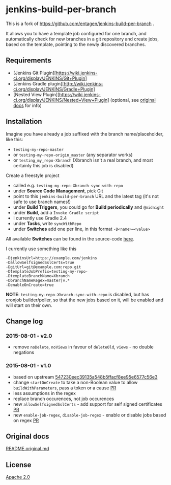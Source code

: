 # jenkins-build-per-branch

This is a fork of https://github.com/entagen/jenkins-build-per-branch .

It allows you to have a template job configured for one branch, and automatically check for new branches in a git repository and create jobs, based on the template, pointing to the newly discovered branches.

## Requirements

* [Jenkins Git Plugin][https://wiki.jenkins-ci.org/display/JENKINS/Git+Plugin]
* [Jenkins Gradle plugin][http://wiki.jenkins-ci.org/display/JENKINS/Gradle+Plugin]
* [Nested View Plugin][https://wiki.jenkins-ci.org/display/JENKINS/Nested+View+Plugin] (optional, see [original docs](README.original.md) for info)

## Installation

Imagine you have already a job suffixed with the branch name/placeholder, like this:

* `testing-my-repo-master`
* or `testing-my-repo-origin_master` (any separator works)
* or `testing_my_repo-Xbranch` (Xbranch isn't a real branch, and most certainly this job is disabled)

Create a freestyle project

* called e.g. `testing-my-repo-Xbranch-sync-with-repo`
* under **Source Code Management**, pick Git
* point to this `jenkins-build-per-branch` URL and the latest tag (it's not safe to use branch names!)
* under **Build Triggers**, you could go for **Build periodically** and `@midnight`
* under **Build**, add a `Invoke Gradle script`
* I currently use Gradle 2.4
* under **Tasks**, write `syncWithRepo`
* under **Switches** add one per line, in this format `-D<name>=<value>`

All available **Switches** can be found in the source-code [here](src/main/groovy/com/entagen/jenkins/Main.groovy#L9).

I currently use something like this

```
-DjenkinsUrl=https://example.com/jenkins
-DallowSelfsignedSslCerts=true
-DgitUrl=git@example.com:repo.git
-DtemplateJobPrefix=testing-my-repo-
-DtemplateBranchName=Xbranch
-DbranchNameRegex=master|v.*
-DenableOnCreate=true
```

**NOTE**: `testing-my-repo-Xbranch-sync-with-repo` is disabled, but has cronjob builder/poller, so that the new jobs based on it, will be enabled and will start on their own.

## Change log

### 2015-08-01 - v2.0

* remove `noDelete`, `noViews` in favour of `deleteOld`, `views` - no double negations

### 2015-08-01 - v1.0

* based on upstream [547230eec39135a548b5ffacf8ee95e6577c56e3](https://github.com/entagen/jenkins-build-per-branch/commit/547230eec39135a548b5ffacf8ee95e6577c56e3)
* change `startOnCreate` to take a non-Boolean value to allow `buildWithParameters`, pass a token or a cause [PR](https://github.com/entagen/jenkins-build-per-branch/pull/34)
* less assumptions in the regex
* replace branch occurences, not job occurences
* new `allowSelfsignedSslCerts` - add support for self signed certificates [PR](https://github.com/entagen/jenkins-build-per-branch/pull/40)
* new `enable-job-regex`, `disable-job-regex` - enable or disable jobs based on regex [PR](https://github.com/entagen/jenkins-build-per-branch/pull/65)

## Original docs

[README.original.md](README.original.md)

## License

[Apache 2.0](LICENSE)
